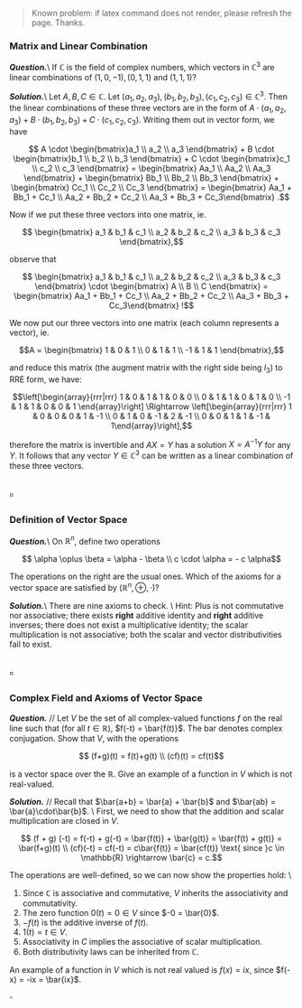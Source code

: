 > Known problem: if latex command does not render, please refresh the page. Thanks.

### Matrix and Linear Combination
***Question.***\\
If $\mathbb{C}$ is the field of complex numbers, which vectors in $\mathbb{C}^3$ are linear combinations of $(1, 0, -1), (0, 1, 1)$ 
and $(1, 1, 1)$?

***Solution.***\\
Let $A, B, C \in \mathbb{C}$. Let $(a_1, a_2, a_3), (b_1, b_2, b_3), (c_1, c_2, c_3) \in \mathbb{C}^3$. Then the linear combinations of these three vectors are in the form of $A \cdot (a_1, a_2, a_3) + B \cdot (b_1, b_2, b_3) + C \cdot (c_1, c_2, c_3)$. Writing them out in vector form, we have  

$$ A \cdot \begin{bmatrix}a_1 \\ a_2 \\ a_3 \end{bmatrix} + B \cdot \begin{bmatrix}b_1 \\ b_2 \\ b_3 \end{bmatrix} + C \cdot \begin{bmatrix}c_1 \\ c_2 \\ c_3 \end{bmatrix} = \begin{bmatrix} Aa_1 \\ Aa_2 \\ Aa_3 \end{bmatrix} + \begin{bmatrix} Bb_1 \\ Bb_2 \\ Bb_3 \end{bmatrix} + \begin{bmatrix} Cc_1 \\ Cc_2 \\ Cc_3 \end{bmatrix} = \begin{bmatrix} Aa_1 + Bb_1 + Cc_1 \\ Aa_2 + Bb_2 + Cc_2 \\ Aa_3 + Bb_3 + Cc_3\end{bmatrix} .$$

Now if we put these three vectors into one matrix, ie. 

$$ \begin{bmatrix} a_1 & b_1 & c_1 \\ a_2 & b_2 & c_2 \\ a_3 & b_3 & c_3 \end{bmatrix},$$

observe that 

$$ \begin{bmatrix} a_1 & b_1 & c_1 \\ a_2 & b_2 & c_2 \\ a_3 & b_3 & c_3 \end{bmatrix} \cdot \begin{bmatrix} A \\ B \\ C \end{bmatrix} = \begin{bmatrix} Aa_1 + Bb_1 + Cc_1 \\ Aa_2 + Bb_2 + Cc_2 \\ Aa_3 + Bb_3 + Cc_3\end{bmatrix} !$$

We now put our three vectors into one matrix (each column represents a vector), ie. 

$$A = \begin{bmatrix} 1 & 0 & 1 \\ 0 & 1 & 1 \\ -1 & 1 & 1 \end{bmatrix},$$

and reduce this matrix (the augment matrix with the right side being $I_3$) to RRE form, we have:


$$\left[\begin{array}{rrr|rrr} 1 & 0 & 1 & 1 & 0 & 0 \\ 0 & 1 & 1 & 0 & 1 & 0 \\ -1 & 1 & 1 & 0 & 0 & 1 \end{array}\right] \Rightarrow \left[\begin{array}{rrr|rrr} 1 & 0 & 0 & 0 & 1 & -1 \\ 0 & 1 & 0 & -1 & 2 & -1 \\ 0 & 0 & 1 & 1 & -1 & 1\end{array}\right],$$

therefore the matrix is invertible and $AX = Y$ has a solution $X = A^{-1}Y$ for any $Y$. It follows that any vector $Y \in \mathbb{C}^3$ can be written as a linear combination of these three vectors. 

$\square$
---
### Definition of Vector Space
***Question.***\\
On $\mathbb{R}^n$, define two operations

$$ \alpha \oplus \beta = \alpha - \beta \\ c \cdot \alpha = - c \alpha$$

The operations on the right are the usual ones. Which of the axioms for a vector space are satisfied by $(\mathbb{R}^n, \oplus, \cdot)$? 

***Solution.***\\
There are nine axioms to check. \\
Hint: Plus is not commutative nor associative; there exists **right** additive identity and **right** additive inverses; there does not exist a multiplicative identity; the scalar multiplication is not associative; both the scalar and vector distributivities fail to exist. 

$\square$
---
### Complex Field and Axioms of Vector Space
***Question.*** // Let $V$ be the set of all complex-valued functions $f$ on the real line such that (for all $t \in \mathbb{R}$), $f(-t) = \bar{f(t)}$. The bar denotes complex conjugation. Show that $V$, with the operations 

$$ (f+g)(t) = f(t)+g(t) \\ (cf)(t) = cf(t)$$

is a vector space over the $\mathbb{R}$. Give an example of a function in $V$ which is not real-valued. 

***Solution.*** // Recall that $\bar{a+b} = \bar{a} + \bar{b}$ and $\bar{ab} = \bar{a}\cdot\bar{b}$. \\
First, we need to show that the addition and scalar multiplication are closed in $V$. 

$$ (f + g) (-t) = f(-t) + g(-t) = \bar{f(t)} + \bar{g(t)} = \bar{f(t) + g(t)} = \bar(f+g)(t) \\
(cf)(-t) = cf(-t) = c\bar{f(t)} = \bar{cf(t)} \text{ since }c \in \mathbb{R} \rightarrow \bar{c} = c.$$

The operations are well-defined, so we can now show the properties hold: \\
1. Since $\mathbb{C}$ is associative and commutative, $V$ inherits the associativity and commutativity.
2. The zero function $0(t) = 0 \in V$ since $-0 = \bar{0}$.
3. $-f(t)$ is the additive inverse of $f(t)$.
4. $1(t) = t \in V$.
5. Associativity in $C$ implies the associative of scalar multiplication.
6. Both distributivity laws can be inherited from $\mathbb{C}$.

An example of a function in $V$ which is not real valued is $f(x) = ix$, since $f(-x) = -ix = \bar{ix}$. 

$\square$

